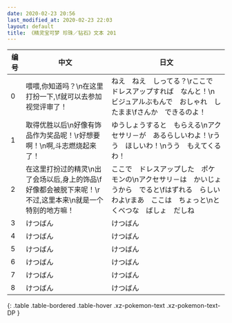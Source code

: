 ```yaml
---
date: 2020-02-23 20:56
last_modified_at: 2020-02-23 22:03
layout: default
title: 《精灵宝可梦 珍珠／钻石》文本 201
---
```

| 编号 | 中文 | 日文 |
| ---- | ---- | ---- |
| 0 | 喂喂,你知道吗？\n在这里打扮一下,\f就可以去参加视觉评审了！ | ねえ　ねえ　しってる？\rここで　ドレスアップすれば　なんと！\nビジュアルぶもんで　おしゃれ　したまま\fさんか　できるのよ！ |
| 1 | 取得优胜以后\n好像有饰品作为奖品呢！\r好想要啊！\n啊,斗志燃烧起来了！ | ゆうしょうすると　もらえる\nアクセサリ－が　あるらしいわよ！\rうう　ほしいわ！\nうう　もえてくるわ！ |
| 2 | 在这里打扮过的精灵\n出了会场以后,身上的饰品\f好像都会被脱下来呢！\r不过,这里本来\n就是一个特别的地方嘛！ | ここで　ドレスアップした　ポケモンの\nアクセサリ－は　かいじょうから　でると\fはずれる　らしいわよ\rまあ　ここは　ちょっと\nとくべつな　ばしょ　だしね |
| 3 | けつばん | けつばん |
| 4 | けつばん | けつばん |
| 5 | けつばん | けつばん |
| 6 | けつばん | けつばん |
| 7 | けつばん | けつばん |
| 8 | けつばん | けつばん |
{: .table .table-bordered .table-hover .xz-pokemon-text .xz-pokemon-text-DP }
